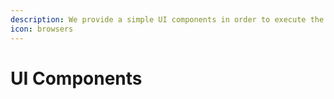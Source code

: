 ```yaml
---
description: We provide a simple UI components in order to execute the endpoints.
icon: browsers
---
```


# UI Components

